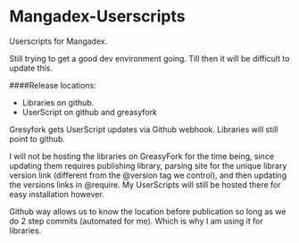 # Mangadex-Userscripts
Userscripts for Mangadex.

Still trying to get a good dev environment going. Till then it will be difficult to update this.


####Release locations:
* Libraries on github.
* UserScript on github and greasyfork

Gresyfork gets UserScript updates via Github webhook. Libraries will still point to github.

I will not be hosting the libraries on GreasyFork for the time being, since updating them requires publishing library, parsing site for the unique library version link (different from the \@version tag we control), and then updating the versions links in \@require. My UserScripts will still be hosted there for easy installation however.

Github way allows us to know the location before publication so long as we do 2 step commits (automated for me). Which is why I am using it for libraries.
